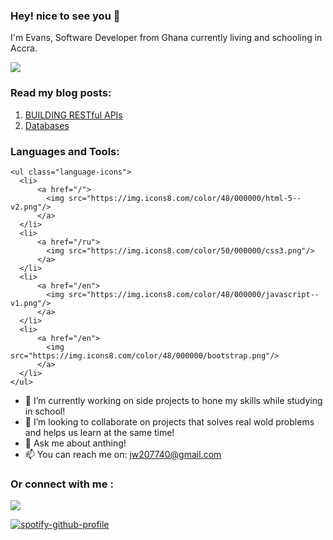 

<h3>Hey! nice to see you 👋</h3>


I'm Evans, Software Developer from  Ghana currently living and schooling in Accra.

![](https://komarev.com/ghpvc/?username=evans646)

<h3>
    Read my blog posts:
</h3>
<ol>
    <li>
        <a href="https://evansblog.hashnode.dev/building-restful-apis">BUILDING RESTful APIs</a>
    </li>
    <li>
        <a href="https://evansblog.hashnode.dev/databases">Databases</a>
    </li>
</ol>
<h3>
  Languages and Tools:
</h3>

<style>
    ul.language-icons {
      margin: 0;
      padding: 0;
      position: absolute;
      right: 0;
      top: 15px;
    }
    
    ul.language-icons li {
      display: inline-block;
      float: left;
      list-style: none;
      margin-right: 10px;
    }
    </style>
    <ul class="language-icons">
      <li>
          <a href="/">
            <img src="https://img.icons8.com/color/48/000000/html-5--v2.png"/>
          </a>	
      </li>
      <li>
          <a href="/ru">
            <img src="https://img.icons8.com/color/50/000000/css3.png"/>
          </a>	
      </li>
      <li>
          <a href="/en">
            <img src="https://img.icons8.com/color/48/000000/javascript--v1.png"/>
          </a>	
      </li>
      <li>
          <a href="/en">
            <img src="https://img.icons8.com/color/48/000000/bootstrap.png"/>
          </a>	
      </li>
    </ul>  
    

- 🔭 I’m currently working on side projects to hone my skills  while studying in school!
- 👯 I’m looking to collaborate on projects that solves real wold problems and helps us learn at the same time!
- 💬 Ask me about anthing!
- 📫 You can reach me on: jw207740@gmail.com

<h3>
    Or connect with me :
</h3>



<!-- [![Top Langs](https://github-readme-stats.vercel.app/api/top-langs/?username=evans646&langs_count=8)](https://github.com/evans646/github-readme-stats)
 -->

 
![](https://github.com/evans646/github-stats/blob/master/generated/overview.svg)

[![spotify-github-profile](https://spotify-github-profile.vercel.app/api/view?uid=badman1q&cover_image=true&theme=default&bar_color=1b75a1&bar_color_cover=true)](https://github.com/kittinan/spotify-github-profile)


